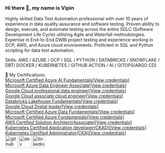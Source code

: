 
### Hi there 👋, my name is Vipin
Highly skilled Data Test Automation professional with over 10 years of experience in data quality assurance and software testing. Proven ability to design, execute, and automate testing across the entire SDLC (Software Development Life Cycle) utilizing Agile and Waterfall methodologies. Expertise in End-to-End DWBI project testing and experience working in GCP, AWS, and Azure cloud environments. Proficient in SQL and Python scripting for data test automation.

Skills: AWS / AZURE / GCP / SQL / PYTHON / DATABRICKS / SNOWFLAKE / DBT/ DOCKER / KUBERNETES / GITHUB ACTION / AI / GITOPS(ARGO CD)

🔭 My Certifications:<br>
<a href="https://learn.microsoft.com/api/credentials/share/en-us/vipin-9585/9A32FB4D2F8EABA6?sharingId=F27A83AC8E65A4E">Microsoft Certified Azure AI Fundamentals[View credentials]</a><br>
<a href="https://learn.microsoft.com/en-us/users/vipin-9585/credentials/2d14d739a939da38?ref=https%3A%2F%2Fwww.google.com%2F">Microsoft Azure Data Engineer Associate[View credentials]</a><br>
<a href="https://google.accredible.com/cbafcec0-7a75-4684-8dca-9d30ea5c9eb3">Google Cloud professional data engineer[View credentials]</a><br>
<a href="https://google.accredible.com/36a43207-26e1-45fc-8b2b-2c384891c90c">Google Cloud associate cloud engineer[View credentials]</a><br>
<a href="https://credentials.databricks.com/4f0ad9ff-29d7-4938-b891-9caa34c9c64b#gs.9vpov7">Databricks Lakehouse Fundamentals[View credentials]</a><br>
<a href="https://www.credential.net/358081e3-5131-4685-9cd3-276aade4ec44">Google Cloud Digital leader[View credentials]</a><br>
<a href="https://learn.microsoft.com/en-us/users/vipin-9585/credentials/5d0ff787c729d16d?ref=https%3A%2F%2Fwww.google.com%2F">Microsoft Certified Azure Data Fundamentals[View credentials]</a><br>
<a href="https://learn.microsoft.com/en-us/users/vipin-9585/credentials/a972be210a27a84a?ref=https%3A%2F%2Fwww.google.com%2F">Microsoft Certified Azure Fundamentals[View credentials]</a><br>
<a href="https://www.credly.com/badges/f2eaa57b-06c7-434d-8ac3-8142bffa76af/public_url">AWS Certified Solution Architect(Associate)[View credentials]</a><br>
<a href="https://www.credly.com/badges/8eb1915c-de6a-42c4-8fd1-118b8a5b73f4/public_url">Kubernetes Certified Application developer(CKAD)[View credentials]</a><br>
<a href="https://www.credly.com/badges/b716556b-4143-4e9f-b188-200fc1be0f4f/public_url">Kubernetes Certified Administrator(CKA)[View credentials]</a><br>
[<img src='https://cdn.jsdelivr.net/npm/simple-icons@3.0.1/icons/github.svg' alt='github' height='40'>](https://github.com/vipinputhanveetil)  [<img src='https://cdn.jsdelivr.net/npm/simple-icons@3.0.1/icons/hashnode.svg' alt='dev' height='40'>](https://vipinmp.hashnode.dev/)  [<img src='https://cdn.jsdelivr.net/npm/simple-icons@3.0.1/icons/linkedin.svg' alt='linkedin' height='40'>](https://www.linkedin.com/in/vipinputhanveetil/)  
